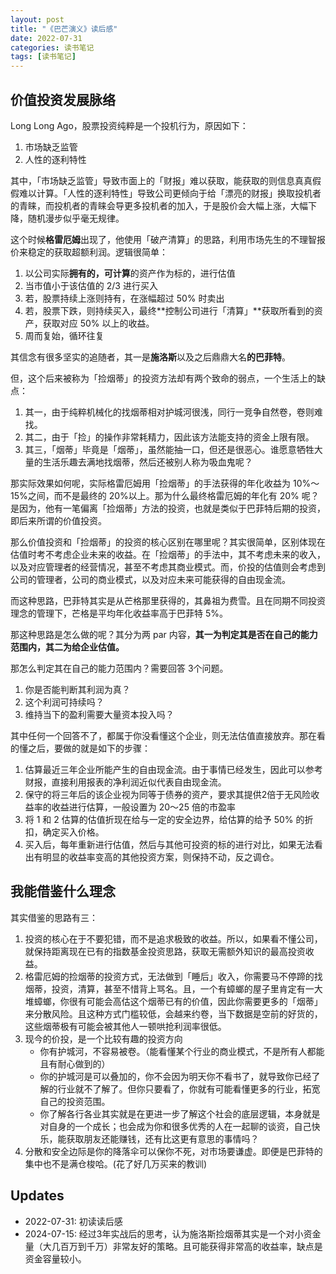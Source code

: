 ```yaml
---
layout: post
title: "《巴芒演义》读后感"
date: 2022-07-31
categories: 读书笔记
tags: [读书笔记]
---
```


## 价值投资发展脉络

Long Long Ago，股票投资纯粹是一个投机行为，原因如下：

1. 市场缺乏监管
2. 人性的逐利特性

其中，「市场缺乏监管」导致市面上的「财报」难以获取，能获取的则信息真真假假难以计算。「人性的逐利特性」导致公司更倾向于给「漂亮的财报」换取投机者的青睐，而投机者的青睐会导更多投机者的加入，于是股价会大幅上涨，大幅下降，随机漫步似乎毫无规律。

这个时候**格雷厄姆**出现了，他使用「破产清算」的思路，利用市场先生的不理智报价来稳定的获取超额利润。逻辑很简单：
<!--more-->

1. 以公司实际**拥有的，可计算**的资产作为标的，进行估值
2. 当市值小于该估值的 2/3 进行买入
3. 若，股票持续上涨则持有，在涨幅超过 50% 时卖出
4. 若，股票下跌，则持续买入，最终**控制公司进行「清算」**获取所看到的资产，获取对应 50% 以上的收益。
5. 周而复始，循环往复

其信念有很多坚实的追随者，其一是**施洛斯**以及之后鼎鼎大名**的巴菲特**。

但，这个后来被称为「捡烟蒂」的投资方法却有两个致命的弱点，一个生活上的缺点：

1. 其一，由于纯粹机械化的找烟蒂相对护城河很浅，同行一竞争自然卷，卷则难找。
2. 其二，由于「捡」的操作非常耗精力，因此该方法能支持的资金上限有限。
3. 其三，「烟蒂」毕竟是「烟蒂」，虽然能抽一口，但还是很恶心。谁愿意牺牲大量的生活乐趣去满地找烟蒂，然后还被别人称为吸血鬼呢？

那实际效果如何呢，实际格雷厄姆用「捡烟蒂」的手法获得的年化收益为 10%～15%之间，而不是最终的 20%以上。那为什么最终格雷厄姆的年化有 20% 呢？是因为，他有一笔偏离「捡烟蒂」方法的投资，也就是类似于巴菲特后期的投资，即后来所谓的价值投资。

那么价值投资和「捡烟蒂」的投资的核心区别在哪里呢？其实很简单，区别体现在估值时考不考虑企业未来的收益。在「捡烟蒂」的手法中，其不考虑未来的收入，以及对应管理者的经营情况，甚至不考虑其商业模式。而，价投的估值则会考虑到公司的管理者，公司的商业模式，以及对应未来可能获得的自由现金流。

而这种思路，巴菲特其实是从芒格那里获得的，其鼻祖为费雪。且在同期不同投资理念的管理下，芒格是平均年化收益率高于巴菲特 5%。

那这种思路是怎么做的呢？其分为两 par 内容，**其一为判定其是否在自己的能力范围内，其二为给企业估值。**

那怎么判定其在自己的能力范围内？需要回答 3个问题。

1. 你是否能判断其利润为真？
2. 这个利润可持续吗？
3. 维持当下的盈利需要大量资本投入吗？

其中任何一个回答不了，都属于你没看懂这个企业，则无法估值直接放弃。那在看的懂之后，要做的就是如下的步骤：

1. 估算最近三年企业所能产生的自由现金流。由于事情已经发生，因此可以参考财报，直接利用报表的净利润近似代表自由现金流。
2. 保守的将三年后的该企业视为同等于债券的资产，要求其提供2倍于无风险收益率的收益进行估算，一般设置为 20～25 倍的市盈率
3. 将 1 和 2 估算的估值折现在给与一定的安全边界，给估算的给予 50% 的折扣，确定买入价格。
4. 买入后，每年重新进行估值，然后与其他可投资的标的进行对比，如果无法看出有明显的收益率变高的其他投资方案，则保持不动，反之调仓。

## 我能借鉴什么理念

其实借鉴的思路有三：

1. 投资的核心在于不要犯错，而不是追求极致的收益。所以，如果看不懂公司，就保持距离现在已有的指数基金投资思路，获取无需额外知识的最高投资收益。
2. 格雷厄姆的捡烟蒂的投资方式，无法做到「睡后」收入，你需要马不停蹄的找烟蒂，投资，清算，甚至不惜背上骂名。且，一个有蟑螂的屋子里肯定有一大堆蟑螂，你很有可能会高估这个烟蒂已有的价值，因此你需要更多的「烟蒂」来分散风险。且这种方式门槛较低，会越来约卷，当下数据是空前的好货的，这些烟蒂极有可能会被其他人一顿哄抢利润率很低。
3. 现今的价投，是一个比较有趣的投资方向
    - 你有护城河，不容易被卷。（能看懂某个行业的商业模式，不是所有人都能且有耐心做到的）
    - 你的护城河是可以叠加的，你不会因为明天你不看书了，就导致你已经了解的行业就不了解了。但你只要看了，你就有可能看懂更多的行业，拓宽自己的投资范围。
    - 你了解各行各业其实就是在更进一步了解这个社会的底层逻辑，本身就是对自身的一个成长；也会成为你和很多优秀的人在一起聊的谈资，自己快乐，能获取朋友还能赚钱，还有比这更有意思的事情吗？
4. 分散和安全边际是你的降落伞可以保你不死，对市场要谦虚。即便是巴菲特的集中也不是满仓梭哈。(花了好几万买来的教训)

## Updates
- 2022-07-31: 初读读后感
- 2024-07-15: 经过3年实战后的思考，认为施洛斯捡烟蒂其实是一个对小资金量（大几百万到千万）非常友好的策略。且可能获得非常高的收益率，缺点是资金容量较小。

<script type="text/x-mathjax-config">MathJax.Hub.Config({tex2jax: {inlineMath:[['$','$']]}});</script>
<script type="text/javascript" src="https://cdnjs.cloudflare.com/ajax/libs/mathjax/2.7.1/MathJax.js?config=TeX-AMS-MML_HTMLorMML"></script>
